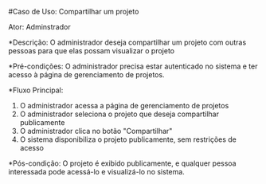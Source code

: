 #Caso de Uso: Compartilhar um projeto

Ator: Adminstrador

*Descrição: O administrador deseja compartilhar um projeto com outras pessoas para que elas possam visualizar o projeto

*Pré-condições:
O administrador precisa estar autenticado no sistema e ter acesso à página de gerenciamento de projetos.

*Fluxo Principal:
1. O administrador acessa a página de gerenciamento de projetos
2. O administrador seleciona o projeto que deseja compartilhar publicamente
3. O administrador clica no botão "Compartilhar"
4. O sistema disponibiliza o projeto publicamente, sem restrições de acesso

*Pós-condição:
O projeto é exibido publicamente, e qualquer pessoa interessada pode acessá-lo e visualizá-lo no sistema.
